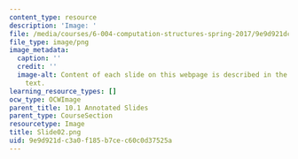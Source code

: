 ```yaml
---
content_type: resource
description: 'Image: '
file: /media/courses/6-004-computation-structures-spring-2017/9e9d921dc3a0f185b7cec60c0d37525a_Slide02.png
file_type: image/png
image_metadata:
  caption: ''
  credit: ''
  image-alt: Content of each slide on this webpage is described in the surrounding
    text.
learning_resource_types: []
ocw_type: OCWImage
parent_title: 10.1 Annotated Slides
parent_type: CourseSection
resourcetype: Image
title: Slide02.png
uid: 9e9d921d-c3a0-f185-b7ce-c60c0d37525a
---
```

